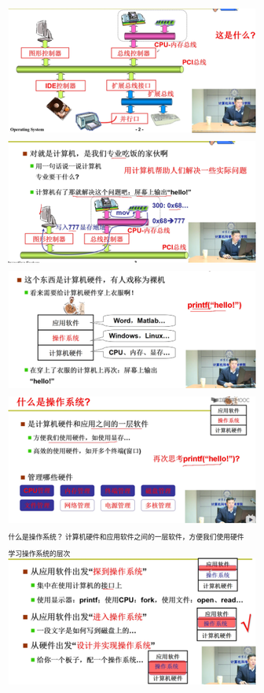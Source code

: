 ![img.png](img.png)

![img_1.png](img_1.png)

![img_2.png](img_2.png)

![img_3.png](img_3.png)

什么是操作系统？
计算机硬件和应用软件之间的一层软件，方便我们使用硬件

学习操作系统的层次
![img_4.png](img_4.png)

